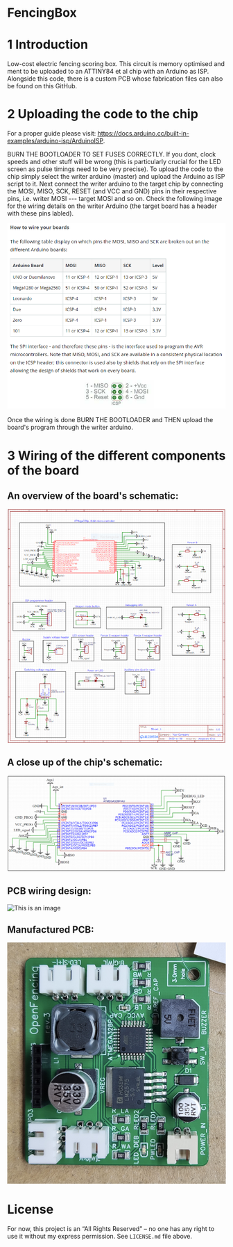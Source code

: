# FencingBox

# 1 Introduction
Low-cost electric fencing scoring box. This circuit is memory optimised and ment to be uploaded to an ATTINY84 et al chip with an Arduino as ISP. Alongside this code, there is a custom PCB whose fabrication files can also be found on this GitHub.   

# 2 Uploading the code to the chip
For a proper guide please visit: https://docs.arduino.cc/built-in-examples/arduino-isp/ArduinoISP.

BURN THE BOOTLOADER TO SET FUSES CORRECTLY. If you dont, clock speeds and other stuff will be wrong (this is particularly crucial for the LED screen as pulse timings need to be very precise). To upload the code to the chip simply select the writer arduino (master) and upload the Arduino as ISP script to it. Next connect the writer arduino to the target chip by connecting the MOSI, MISO, SCK, RESET  (and VCC and GND) pins in their respective pins, i.e. writer MOSI --- target MOSI and so on. Check the following image for the wiring details on the writer Arduino (the target board has a header with these pins labled).

![This is an image](https://github.com/acroscarrillo/FencingBox/blob/main/readme_files/ICSP_explanation.png)

Once the wiring is done BURN THE BOOTLOADER and THEN upload the board's program through the writer arduino.


# 3 Wiring of the different components of the board
## An overview of the board's schematic:

![This is an image](https://github.com/acroscarrillo/FencingBox/blob/main/readme_files/schematic_diagram.PNG)

## A close up of the chip's schematic:

![This is an image](https://github.com/acroscarrillo/FencingBox/blob/main/readme_files/chip_wiring.PNG)

## PCB wiring design:

![This is an image](https://github.com/acroscarrillo/FencingBox/blob/main/readme_files/pcb_wiring_design.jpeg)


## Manufactured PCB:

![This is an image](https://github.com/acroscarrillo/FencingBox/blob/main/readme_files/pcb_picture.jpeg)

# License
For now, this project is an “All Rights Reserved” – no one has any right to use it without my express permission. See `LICENSE.md` file above.
